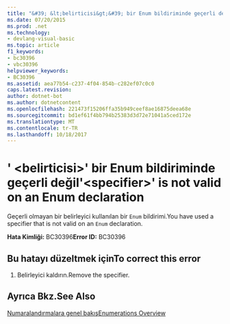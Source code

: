 ```yaml
---
title: "&#39; &lt;belirticisi&gt;&#39; bir Enum bildiriminde geçerli değil"
ms.date: 07/20/2015
ms.prod: .net
ms.technology:
- devlang-visual-basic
ms.topic: article
f1_keywords:
- bc30396
- vbc30396
helpviewer_keywords:
- BC30396
ms.assetid: aea77b54-c237-4f04-854b-c282ef07c0c0
caps.latest.revision: 
author: dotnet-bot
ms.author: dotnetcontent
ms.openlocfilehash: 221473f15206ffa35b949ceef8ae16875deea68e
ms.sourcegitcommit: bd1ef61f4bb794b25383d3d72e71041a5ced172e
ms.translationtype: MT
ms.contentlocale: tr-TR
ms.lasthandoff: 10/18/2017
---
```

# <a name="39ltspecifiergt39-is-not-valid-on-an-enum-declaration"></a><span data-ttu-id="2c95e-102">&#39; &lt;belirticisi&gt;&#39; bir Enum bildiriminde geçerli değil</span><span class="sxs-lookup"><span data-stu-id="2c95e-102">&#39;&lt;specifier&gt;&#39; is not valid on an Enum declaration</span></span>
<span data-ttu-id="2c95e-103">Geçerli olmayan bir belirleyici kullanılan bir `Enum` bildirimi.</span><span class="sxs-lookup"><span data-stu-id="2c95e-103">You have used a specifier that is not valid on an `Enum` declaration.</span></span>  
  
 <span data-ttu-id="2c95e-104">**Hata Kimliği:** BC30396</span><span class="sxs-lookup"><span data-stu-id="2c95e-104">**Error ID:** BC30396</span></span>  
  
## <a name="to-correct-this-error"></a><span data-ttu-id="2c95e-105">Bu hatayı düzeltmek için</span><span class="sxs-lookup"><span data-stu-id="2c95e-105">To correct this error</span></span>  
  
1.  <span data-ttu-id="2c95e-106">Belirleyici kaldırın.</span><span class="sxs-lookup"><span data-stu-id="2c95e-106">Remove the specifier.</span></span>  
  
## <a name="see-also"></a><span data-ttu-id="2c95e-107">Ayrıca Bkz.</span><span class="sxs-lookup"><span data-stu-id="2c95e-107">See Also</span></span>  
 [<span data-ttu-id="2c95e-108">Numaralandırmalara genel bakış</span><span class="sxs-lookup"><span data-stu-id="2c95e-108">Enumerations Overview</span></span>](../../visual-basic/programming-guide/language-features/constants-enums/enumerations-overview.md)
